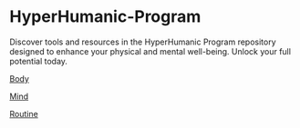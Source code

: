 # HyperHumanic-Program
Discover tools and resources in the HyperHumanic Program repository designed to enhance your physical and mental well-being. Unlock your full potential today.

[Body](body.md)

[Mind](mind.md)

[Routine](routine.md)
